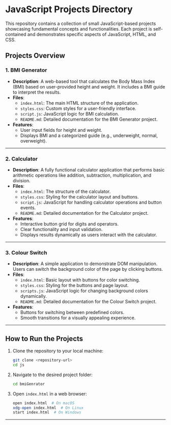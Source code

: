 
# JavaScript Projects Directory

This repository contains a collection of small JavaScript-based projects showcasing fundamental concepts and functionalities. Each project is self-contained and demonstrates specific aspects of JavaScript, HTML, and CSS.

## Projects Overview

### 1. **BMI Generator**
   - **Description**: A web-based tool that calculates the Body Mass Index (BMI) based on user-provided height and weight. It includes a BMI guide to interpret the results.
   - **Files**:
     - `index.html`: The main HTML structure of the application.
     - `styles.css`: Custom styles for a user-friendly interface.
     - `script.js`: JavaScript logic for BMI calculation.
     - `README.md`: Detailed documentation for the BMI Generator project.
   - **Features**:
     - User input fields for height and weight.
     - Displays BMI and a categorized guide (e.g., underweight, normal, overweight).

---

### 2. **Calculator**
   - **Description**: A fully functional calculator application that performs basic arithmetic operations like addition, subtraction, multiplication, and division.
   - **Files**:
     - `index.html`: The structure of the calculator.
     - `styles.css`: Styling for the calculator layout and buttons.
     - `script.js`: JavaScript for handling calculator operations and button events.
     - `README.md`: Detailed documentation for the Calculator project.
   - **Features**:
     - Interactive button grid for digits and operators.
     - Clear functionality and input validation.
     - Displays results dynamically as users interact with the calculator.

---

### 3. **Colour Switch**
   - **Description**: A simple application to demonstrate DOM manipulation. Users can switch the background color of the page by clicking buttons.
   - **Files**:
     - `index.html`: Basic layout with buttons for color switching.
     - `styles.css`: Styling for the buttons and page layout.
     - `scripts.js`: JavaScript logic for changing background colors dynamically.
     - `README.md`: Detailed documentation for the Colour Switch project.
   - **Features**:
     - Buttons for switching between predefined colors.
     - Smooth transitions for a visually appealing experience.

---

## How to Run the Projects

1. Clone the repository to your local machine:
   ```bash
   git clone <repository-url>
   cd js
   ```
2. Navigate to the desired project folder:
   ```bash
   cd bmiGenrator
   ```
3. Open `index.html` in a web browser:
   ```bash
   open index.html  # On macOS
   xdg-open index.html  # On Linux
   start index.html  # On Windows
   ```

---
